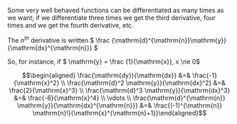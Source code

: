 Some very well behaved functions can be differentiated as many times as
we want; if we differentiate three times we get the third derivative,
four times and we get the fourth derivative, etc.

The $n^{th}$ derivative is written
$ \frac {\mathrm{d}^{\mathrm{n}}\mathrm{y}}{\mathrm{dx}^{\mathrm{n}}} $

So, for instance, if $ \mathrm{y} = \frac {1}{\mathrm{x}}, x \ne 0$

$$\begin{aligned}
\frac{\mathrm{dy}}{\mathrm{dx}} &=& \frac{-1}{\mathrm{x}^2} \\
\frac{\mathrm{d}^2 \mathrm{y}}{\mathrm{dx}^2} &=& \frac{2}{\mathrm{x}^3} \\
\frac{\mathrm{d}^3 \mathrm{y}}{\mathrm{dx}^3} &=& \frac{-6}{\mathrm{x}^4} \\
\vdots \\
\frac{\mathrm{d}^{\mathrm{n}} \mathrm{y}}{\mathrm{dx}^{\mathrm{n}}} &=&
 \frac{(-1)^{\mathrm{n}} \mathrm{n}!}{\mathrm{x}^{\mathrm{n}+1}}\end{aligned}$$
